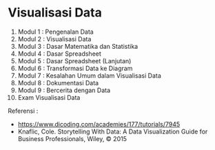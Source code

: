 # Visualisasi Data

1. Modul 1 : Pengenalan Data
2. Modul 2 : Visualisasi Data
3. Modul 3 : Dasar Matematika dan Statistika
4. Modul 4 : Dasar Spreadsheet
5. Modul 5 : Dasar Spreadsheet (Lanjutan)
6. Modul 6 : Transformasi Data ke Diagram
7. Modul 7 : Kesalahan Umum dalam Visualisasi Data
8. Modul 8 : Dokumentasi Data
9. Modul 9 : Bercerita dengan Data
10. Exam Visualisasi Data

Referensi : 
- https://www.dicoding.com/academies/177/tutorials/7945
- Knaflic, Cole. Storytelling With Data: A Data Visualization Guide for Business Professionals, Wiley, © 2015 